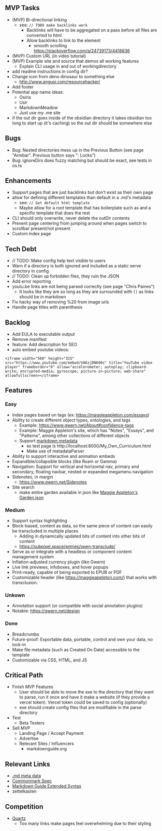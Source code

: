 ## MVP Tasks
- (MVP) Bi-directional linking
    - see: `// TODO make backlinks work`
        - Backlinks will have to be aggregated on a pass before all files are converted to html
        - Allow backlinks to link to the element
            - smooth scrolling https://stackoverflow.com/a/24739173/4418836
- (MVP) Custom URL (in video tutorial)
- (MVP) Example site and source that demos all working features
    - Explain CLI usage in and out of workingdirectory
- add readme instructions in config dir?
- Change icon from deno dinosaur to something else
    - http://www.angusj.com/resourcehacker/
- Add footer
- Potential app name ideas:
    - Osiris
    - Usir
    - MarkdownMeadow
    - Just use my .me site
- if the out dir goes inside of the obsidian directory it takes obsidian too long to start up (it's caching) so the out dir should be somewhere else

## Bugs
- Bug: Nested directories mess up in the Previous Button (see page "Armbar". Previous button says ": Locks")
- Bug: ignoreDirs does fuzzy matching but should be exact, see tests in os.ts

## Enhancements
- Support pages that are just backlinks but don't exist as their own page
- allow for defining different templates than default in a .md's metadata
    - see: `// Get default html template`
    - Maybe allow for a root template that has boilerplate such as <html> and a specific template that does the rest
- CLI should only overwrite, never delete the outDir contents
- Prevent page centering from jumping around when pages switch to scrollbar present/not present
- Custom index page
## Tech Debt
- // TODO: Make config help text visible to users
- Warn if a directory is both ignored and included as a static serve directory in config
- // TODO: Clean up forbidden files, they ruin the JSON
- Add error reporting
- youtu.be links are not being parsed correctly (see page "Chris Paines")
    - It looks like they are so long as they are surrounded with `[]` as links should be in markdown
- Fix hacky way of removing %20 from image urls
- Handle page titles with parenthesis


## Backlog
- Add EULA to executable output
- Remove manifest
- feature: Add <meta> description for SEO
- auto embed youtube videos:
```
<iframe width="560" height="315" src="https://www.youtube.com/embed/VA6zjDN690s" title="YouTube video player" frameborder="0" allow="accelerometer; autoplay; clipboard-write; encrypted-media; gyroscope; picture-in-picture; web-share" allowfullscreen></iframe>
```

## Features
### Easy
- Index pages based on tags (ex: https://maggieappleton.com/essays)
- Ability to create different object types, ontologies, and tags
    - Example: https://www.gwern.net/About#confidence-tags
    - Example: Maggie Appleton's site, which has "Notes", "Essays", and "Patterns", among other collections of different objects
    - Support [markdown metadata](https://help.obsidian.md/Editing+and+formatting/Properties) 
        - ex test page is http://localhost:8000/My_Own_Curriculum.html
        - Make use of metadataParser
- Ability to support interactive and animation embeds
- Expandible/collapsible blocks (like Roam or Gamma)
- Navigation: Support for vertical and horizontal nav, primary and secondary, floating navbar, nested or expanded megamenu navigation
- Sidenotes, in margin
    - https://www.gwern.net/Sidenotes
- Site search
    - make entire garden available in json like [Maggie Appleton's Garden.json](https://maggieappleton.com/_next/data/yUhDOUNEYA1W3PsJNBhvU/garden.json)
### Medium
- Support syntax highlighting
- Block-based, content as data, so the same piece of content can easily be transcluded in multiple places
    - Adding in dynamically updated bits of content into other bits of content
    - https://subpixel.space/entries/open-transclude/
- Serve as or integrate with a headless or component content management system
- Inflation-adjusted currency plugin (like Gwern)
- Live link previews, infoboxes, and hover popups
- Print-ready, capable of being exported to EPUB or PDF
- Customizable header (like https://maggieappleton.com/) that works with transclusion.
### Unkown
- Annotation support (or compatible with social annotation plugins)
- Notable: https://gwern.net/design
### Done
- Breadcrumbs
- Future-proof: Exportable data, portable, control and own your data, no lock-in
- Make file metadata (such as Created On Date) accessible to the template
- Customizable via CSS, HTML, and JS

## Critical Path
- Finish MVP Features
    - User should be able to move the exe to the directory that they want to parse, run it once and have it make a website (if they provide a vercel token).  Vercel token could be saved to config (optionally)
    - exe should create config files that are modifiable in the parse directory
- Test
    - Beta Testers
- Sell MVP
    - Landing Page / Accept Payment
    - Advertise
    - Relevant Sites / Influencers
        - markdownguide.org

## Relevant Links
- [.md meta data](https://help.obsidian.md/Editing+and+formatting/Properties)
- [Commonmark Spec](https://spec.commonmark.org/0.30/)
- [Markdown Guide Extended Syntax](https://www.markdownguide.org/extended-syntax/)
- zettelkasten


## Competition
- [Quartz](https://quartz.jzhao.xyz/)
    - Too many links make pages feel overwhelming due to their styling